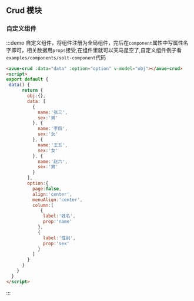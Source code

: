 <script>
  export default {
    data() {
      return {
        obj:{},
        data: [
          {
            name:'张三',
            sex:'男'
          }, {
            name:'李四',
            sex:'女'
          }, {
            name:'王五',
            sex:'女'
          }, {
            name:'赵六',
            sex:'男'
          }
        ],
        option:{
          page:false,
          align:'center',
          menuAlign:'center',
          column:[
             {
              label:'姓名',
              prop:'name',
              span:24,
              component:'soltComponent'
            }, {
              label:'性别',
              prop:'sex'
            }
          ]
        },
      }
    },
  }
</script>

<style>

</style>

## Crud 模块



### 自定义组件

:::demo 自定义组件，将组件注册为全局组件，完后在`component`属性中写属性名字即可，相关数据用`props`接受,在组件里就可以天马星空了,自定义组件例子看`examples/components/solt-component`代码
```html
<avue-crud :data="data" :option="option" v-model="obj"></avue-crud>
<script>
export default {
 data() {
      return {
        obj:{},
        data: [
          {
            name:'张三',
            sex:'男'
          }, {
            name:'李四',
            sex:'女'
          }, {
            name:'王五',
            sex:'女'
          }, {
            name:'赵六',
            sex:'男'
          }
        ],
        option:{
          page:false,
          align:'center',
          menuAlign:'center',
          column:[
             {
              label:'姓名',
              prop:'name'
            },
            {
              label:'性别',
              prop:'sex'
            }
          ]
        }
      }
    }
  }
</script>

``` 
:::

